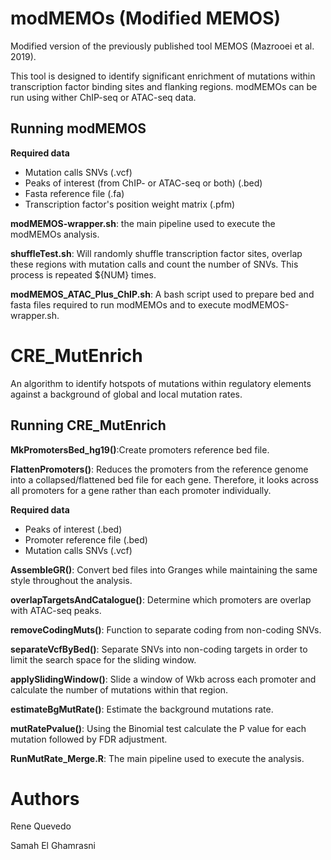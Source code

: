 
# modMEMOs (Modified MEMOS)
Modified version of the previously published tool MEMOS (Mazrooei et al. 2019). 

This tool is designed to identify significant enrichment of mutations within transcription factor binding sites and flanking regions. modMEMOs can be run using wither ChIP-seq or ATAC-seq data.

## Running modMEMOS
**Required data**

* Mutation calls SNVs (.vcf)
* Peaks of interest (from ChIP- or ATAC-seq or both) (.bed)
* Fasta reference file (.fa)
* Transcription factor's position weight matrix (.pfm)

**modMEMOS-wrapper.sh**: the main pipeline used to execute the modMEMOs analysis.

**shuffleTest.sh**: Will randomly shuffle transcription factor sites, overlap these regions with mutation calls and count the number of SNVs. This process is repeated ${NUM} times. 

**modMEMOS_ATAC_Plus_ChIP.sh**: A bash script used to prepare bed and fasta files required to run modMEMOs and to execute modMEMOS-wrapper.sh.


# CRE_MutEnrich
An algorithm to identify hotspots of mutations within regulatory elements against a background of global and local mutation rates.

## Running CRE_MutEnrich 

**MkPromotersBed_hg19()**:Create promoters reference bed file.

**FlattenPromoters()**: Reduces the promoters from the reference genome into a collapsed/flattened bed file for each gene. Therefore, it looks across all promoters for a gene rather than each promoter individually.

**Required data**
* Peaks of interest (.bed)
* Promoter reference file (.bed)
* Mutation calls SNVs (.vcf) 

**AssembleGR()**: Convert bed files into Granges while maintaining the same style throughout the analysis.

**overlapTargetsAndCatalogue()**: Determine which promoters are overlap with ATAC-seq peaks.

**removeCodingMuts()**: Function to separate coding from non-coding SNVs.

**separateVcfByBed()**: Separate SNVs into non-coding targets in order to limit the search space for the sliding window.

**applySlidingWindow()**: Slide a window of Wkb across each promoter and calculate the number of mutations within that region.

**estimateBgMutRate()**: Estimate the background mutations rate.

**mutRatePvalue()**: Using the Binomial test calculate the P value for each mutation followed by FDR adjustment.

**RunMutRate_Merge.R**: The main pipeline used to execute the analysis.

# Authors
Rene Quevedo

Samah El Ghamrasni
